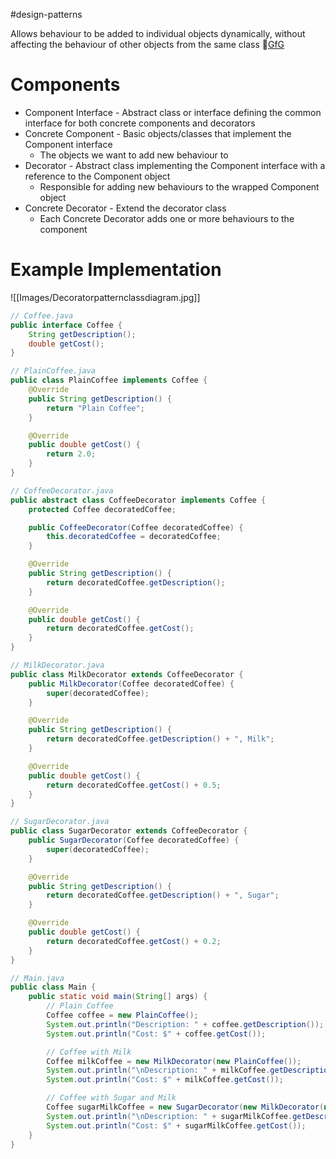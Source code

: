 #design-patterns 

Allows behaviour to be added to individual objects dynamically, without affecting the behaviour of other objects from the same class 🔗[GfG](https://www.geeksforgeeks.org/decorator-pattern/)

# Components

- Component Interface - Abstract class or interface defining the common interface for both concrete components and decorators
- Concrete Component - Basic objects/classes that implement the Component interface
	- The objects we want to add new behaviour to
- Decorator - Abstract class implementing the Component interface with a reference to the Component object
	- Responsible for adding new behaviours to the wrapped Component object
- Concrete Decorator - Extend the decorator class
	- Each Concrete Decorator adds one or more behaviours to the component

# Example Implementation

![[Images/Decoratorpatternclassdiagram.jpg]]

```java
// Coffee.java
public interface Coffee {
    String getDescription();
    double getCost();
}

// PlainCoffee.java
public class PlainCoffee implements Coffee {
    @Override
    public String getDescription() {
        return "Plain Coffee";
    }

    @Override
    public double getCost() {
        return 2.0;
    }
}

// CoffeeDecorator.java
public abstract class CoffeeDecorator implements Coffee {
    protected Coffee decoratedCoffee;

    public CoffeeDecorator(Coffee decoratedCoffee) {
        this.decoratedCoffee = decoratedCoffee;
    }

    @Override
    public String getDescription() {
        return decoratedCoffee.getDescription();
    }

    @Override
    public double getCost() {
        return decoratedCoffee.getCost();
    }
}

// MilkDecorator.java
public class MilkDecorator extends CoffeeDecorator {
    public MilkDecorator(Coffee decoratedCoffee) {
        super(decoratedCoffee);
    }

    @Override
    public String getDescription() {
        return decoratedCoffee.getDescription() + ", Milk";
    }

    @Override
    public double getCost() {
        return decoratedCoffee.getCost() + 0.5;
    }
}

// SugarDecorator.java
public class SugarDecorator extends CoffeeDecorator {
    public SugarDecorator(Coffee decoratedCoffee) {
        super(decoratedCoffee);
    }

    @Override
    public String getDescription() {
        return decoratedCoffee.getDescription() + ", Sugar";
    }

    @Override
    public double getCost() {
        return decoratedCoffee.getCost() + 0.2;
    }
}

// Main.java
public class Main {
    public static void main(String[] args) {
        // Plain Coffee
        Coffee coffee = new PlainCoffee();
        System.out.println("Description: " + coffee.getDescription());
        System.out.println("Cost: $" + coffee.getCost());

        // Coffee with Milk
        Coffee milkCoffee = new MilkDecorator(new PlainCoffee());
        System.out.println("\nDescription: " + milkCoffee.getDescription());
        System.out.println("Cost: $" + milkCoffee.getCost());

        // Coffee with Sugar and Milk
        Coffee sugarMilkCoffee = new SugarDecorator(new MilkDecorator(new PlainCoffee()));
        System.out.println("\nDescription: " + sugarMilkCoffee.getDescription());
        System.out.println("Cost: $" + sugarMilkCoffee.getCost());
    }
}
```